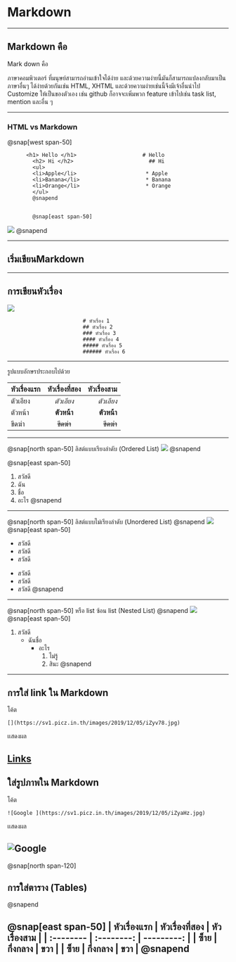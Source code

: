 # Markdown
---
## Markdown คือ 
    
 Mark down คือ 

 ภาษาคอมพิวเตอร์ ที่มนุษย์สามารถอ่านเข้าใจได้ง่าย
    และด้วยความง่ายนี้มันก็สามารถแปลงกลับมาเป็นภาษาอื่นๆ
    ได้ง่ายด้วยกันเช่น HTML, XHTML และด้วยความง่ายเช่นนี้จึงมีเจ้าอื่นนำไป Customize ให้เป็นของตัวเอง
    เช่น github ก็อาจจะเพิ่มพวก feature 
    เข้าไปเช่น task list, mention และอื่น ๆ 

---

### HTML vs Markdown

 @snap[west span-50]

          <h1> Hello </h1>                     # Hello
            <h2> Hi </h2>                        ## Hi
            <ul>                                
            <li>Apple</li>                      * Apple
            <li>Banana</li>                     * Banana
            <li>Orange</li>                     * Orange
            </ul>                               
            @snapend

            
            @snap[east span-50]
![](https://miro.medium.com/max/1150/1*L-PYnMRbnKpIFYVdgbQUJQ.png)
 @snapend

---

## เริ่มเขียนMarkdown
---
## การเขียนหัวเรื่อง

![](https://sv1.picz.in.th/images/2019/12/05/iZFdHl.jpg)

                            # หัวเรื่อง 1
                            ## หัวเรื่อง 2
                            ### หัวเรื่อง 3
                            #### หัวเรื่อง 4
                            ##### หัวเรื่อง 5
                            ###### หัวเรื่อง 6
---
รูปแบบอักษรประกอบไปด้วย

| หัวเรื่องแรก | หัวเรื่องที่สอง |  หัวเรื่องสาม |
| :-------- | :--------: | ---------: |
|  ตัวเอียง   |   *ตัวเอียง*  |    *ตัวเอียง*   |
|  ตัวหน้า   |   **ตัวหน้า** |    **ตัวหน้า**   |
| ขีดฆ่า      | ~~ขีดฆ่า~~   |~~ขีดฆ่า~~  |


---
@snap[north span-50]
ลิสต์แบบเรียงลำดับ (Ordered List)
![](https://sv1.picz.in.th/images/2019/12/05/iZFSgv.jpg)
@snapend

@snap[east span-50]
1. สวัสดี
2. ฉัน
3. ชื่อ
4. อะไร
@snapend

---
@snap[north span-50]
ลิสต์แบบไม่เรียงลำดับ (Unordered List)
@snapend
![](https://sv1.picz.in.th/images/2019/12/05/iZFYCE.jpg)
@snap[east span-50]
* สวัสดี
* สวัสดี
* สวัสดี
- สวัสดี
- สวัสดี
- สวัสดี
@snapend

---
@snap[north span-50]
หรือ list ซ้อน list  (Nested List)
@snapend
![](https://sv1.picz.in.th/images/2019/12/05/iZyXqq.jpg)
@snap[east span-50]
1. สวัสดี
   - ฉันชื่อ
     - อะไร
        1. ไม่รู้
        2. สินะ
@snapend

---
## การใส่ link ใน Markdown

โค้ต

    [](https://sv1.picz.in.th/images/2019/12/05/iZyv78.jpg)
เเสดงผล

[Links](http://www.google.com)
---
## ใส่รูปภาพใน Markdown 

โค้ต

    ![Google ](https://sv1.picz.in.th/images/2019/12/05/iZyaHz.jpg)

เเสดงผล

![Google ](https://www.google.co.th/images/branding/googlelogo/2x/googlelogo_color_272x92dp.png)
---
@snap[north span-120]
## การใส่ตาราง (Tables)
@snapend

@snap[east span-50]
| หัวเรื่องแรก | หัวเรื่องที่สอง |  หัวเรื่องสาม |
| :-------- | :--------: | ---------: |
|   ซ็าย   |   กึ่งกลาง   |    ขวา   |
|   ซ็าย   |   กึ่งกลาง   |    ขวา   |
@snapend
---